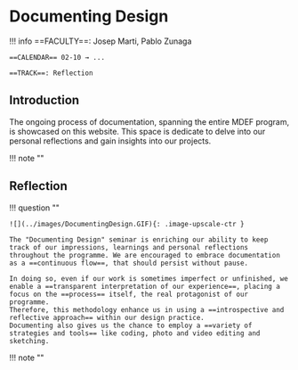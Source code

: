 # Documenting Design

!!! info 
    ==FACULTY==: Josep Marti, Pablo Zunaga 

    ==CALENDAR== 02-10 → ...

    ==TRACK==: Reflection

<div style="clear:both;"></div>

## **Introduction**

The ongoing process of documentation, spanning the entire MDEF program, is showcased on this website. 
This space is dedicate to delve into our personal reflections and gain insights into our projects.

!!! note ""

## **Reflection**

!!! question ""

    ![](../images/DocumentingDesign.GIF){: .image-upscale-ctr }

    The "Documenting Design" seminar is enriching our ability to keep track of our impressions, learnings and personal reflections throughout the programme. We are encouraged to embrace documentation as a ==continuous flow==, that should persist without pause.

    In doing so, even if our work is sometimes imperfect or unfinished, we enable a ==transparent interpretation of our experience==, placing a focus on the ==process== itself, the real protagonist of our programme.
    Therefore, this methodology enhance us in using a ==introspective and reflective approach== within our design practice.
    Documenting also gives us the chance to employ a ==variety of strategies and tools== like coding, photo and video editing and sketching.

!!! note ""